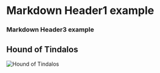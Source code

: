 # Markdown Header1 example
### Markdown Header3 example

## Hound of Tindalos
![Hound of Tindalos](https://static.wikia.nocookie.net/lovecraft/images/8/88/Screenshot_20171025-110312.jpg/revision/latest?cb=20171025160439)
